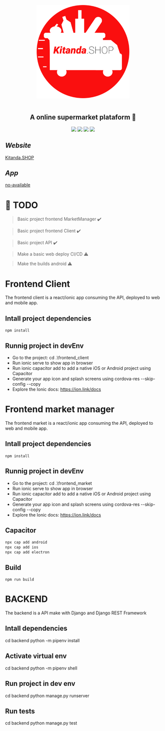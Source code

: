 <div align='center'>
    <img height="300px" width="300px" src='frontend/src/assets/logo-icon.png'></img><br/><br/>
    <h2><b>A online supermarket plataform 💸</b></h2>
    <img src='https://img.shields.io/badge/Python-3.9.2-blue'></img>
    <img src='https://img.shields.io/badge/FastAPI-x.x.x-red'></img>
    <img src='https://img.shields.io/badge/React-16.14.3-green'></img>  
    <img src='https://img.shields.io/badge/Ionic-5.5.x-red'></img>
    
</div>

## *Website*

[Kitanda.SHOP](https://www.kitanda.shop/)

## *App*

[no-available]()
# :pushpin: **TODO** 


> Basic project frontend MarketManager :heavy_check_mark:

> Basic project frontend Client :heavy_check_mark:

> Basic project API :heavy_check_mark:

> Make a basic web deploy CI/CD :warning:

> Make the builds android  :warning:

# Frontend Client

The frontend client is a react/ionic app consuming the API, deployed to web and mobile app.

## Intall project dependencies

    npm install

## Runnig project in devEnv

- Go to the project: cd .\frontend_client
- Run ionic serve to show app in browser
- Run ionic capacitor add to add a native iOS or Android project using Capacitor
- Generate your app icon and splash screens using cordova-res --skip-config --copy
- Explore the Ionic docs: https://ion.link/docs

# Frontend market manager

The frontend market is a react/ionic app consuming the API, deployed to web and mobile app.

## Intall project dependencies

    npm install

## Runnig project in devEnv

- Go to the project: cd .\frontend_market
- Run ionic serve to show app in browser
- Run ionic capacitor add to add a native iOS or Android project using Capacitor
- Generate your app icon and splash screens using cordova-res --skip-config --copy
- Explore the Ionic docs: https://ion.link/docs

## Capacitor

    npx cap add android
    npx cap add ios
    npx cap add electron
    
## Build

    npm run build


# BACKEND

The backend is a API make with Django and Django REST Framework

## Intall dependencies 

   cd backend
   python -m pipenv install

## Activate virtual env

   cd backend
   python -m pipenv shell

## Run project in dev env

   cd backend
   python manage.py runserver


## Run tests

   cd backend
   python manage.py test